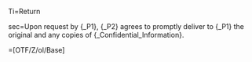 Ti=Return

sec=Upon request by {_P1}, {_P2} agrees to promptly deliver to {_P1} the original and any copies of {_Confidential_Information}.  

=[OTF/Z/ol/Base]
